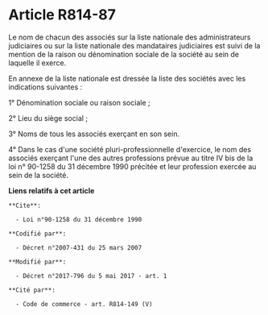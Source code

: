 # Article R814-87

Le nom de chacun des associés sur la liste nationale des administrateurs judiciaires ou sur la liste nationale des
mandataires judiciaires est suivi de la mention de la raison ou dénomination sociale de la société au sein de laquelle il
exerce. 

En annexe de la liste nationale est dressée la liste des sociétés avec les indications suivantes : 

1° Dénomination sociale ou raison sociale ; 

2° Lieu du siège social ; 

3° Noms de tous les associés exerçant en son sein. 

4° Dans le cas d'une société pluri-professionnelle d'exercice, le nom des associés exerçant l'une des autres professions
prévue au titre IV bis de la loi n° 90-1258 du 31 décembre 1990 précitée et leur profession exercée au sein de la société.

**Liens relatifs à cet article**

	**Cite**:

	  - Loi n°90-1258 du 31 décembre 1990

	**Codifié par**:

	  - Décret n°2007-431 du 25 mars 2007

	**Modifié par**:

	  - Décret n°2017-796 du 5 mai 2017 - art. 1

	**Cité par**:

	  - Code de commerce - art. R814-149 (V)
